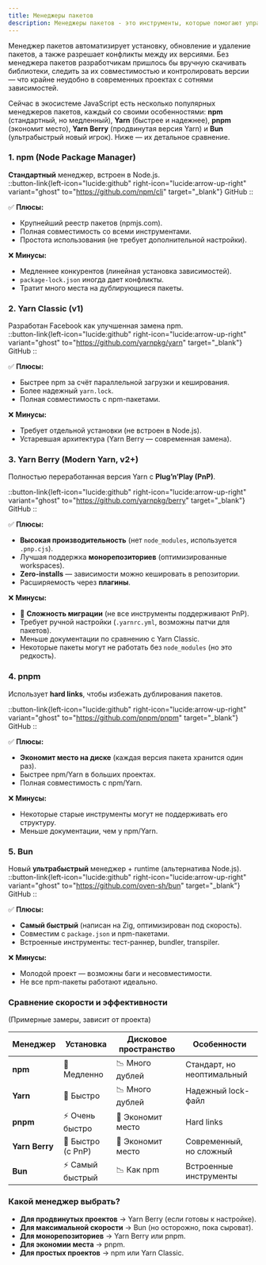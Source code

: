 ```yaml
---
title: Менеджеры пакетов
description: Менеджеры пакетов - это инструменты, которые помогают управлять зависимостями в JavaScript-проектах.
---
```


Менеджер пакетов автоматизирует установку, обновление и удаление пакетов, а также разрешает конфликты между их версиями. Без менеджера пакетов разработчикам пришлось бы вручную скачивать библиотеки, следить за их совместимостью и контролировать версии — что крайне неудобно в современных проектах с сотнями зависимостей.

Сейчас в экосистеме JavaScript есть несколько популярных менеджеров пакетов, каждый со своими особенностями: **npm** (стандартный, но медленный), **Yarn** (быстрее и надежнее), **pnpm** (экономит место), **Yarn Berry** (продвинутая версия Yarn) и **Bun** (ультрабыстрый новый игрок). Ниже — их детальное сравнение.

### **1. npm (Node Package Manager)**

**Стандартный** менеджер, встроен в Node.js.  
::button-link{left-icon="lucide:github" right-icon="lucide:arrow-up-right" variant="ghost" to="https://github.com/npm/cli" target="\_blank"}
GitHub
::

✅ **Плюсы:**

- Крупнейший реестр пакетов (npmjs.com).
- Полная совместимость со всеми инструментами.
- Простота использования (не требует дополнительной настройки).

❌ **Минусы:**

- Медленнее конкурентов (линейная установка зависимостей).
- `package-lock.json` иногда дает конфликты.
- Тратит много места на дублирующиеся пакеты.

### **2. Yarn Classic (v1)**

Разработан Facebook как улучшенная замена npm.  
::button-link{left-icon="lucide:github" right-icon="lucide:arrow-up-right" variant="ghost" to="https://github.com/yarnpkg/yarn" target="\_blank"}
GitHub
::

✅ **Плюсы:**

- Быстрее npm за счёт параллельной загрузки и кеширования.
- Более надежный `yarn.lock`.
- Полная совместимость с npm-пакетами.

❌ **Минусы:**

- Требует отдельной установки (не встроен в Node.js).
- Устаревшая архитектура (Yarn Berry — современная замена).

### **3. Yarn Berry (Modern Yarn, v2+)**

Полностью переработанная версия Yarn с **Plug’n’Play (PnP)**.

::button-link{left-icon="lucide:github" right-icon="lucide:arrow-up-right" variant="ghost" to="https://github.com/yarnpkg/berry" target="\_blank"}
GitHub
::

✅ **Плюсы:**

- **Высокая производительность** (нет `node_modules`, используется `.pnp.cjs`).
- Лучшая поддержка **монорепозиториев** (оптимизированные workspaces).
- **Zero-installs** — зависимости можно кешировать в репозитории.
- Расширяемость через **плагины**.

❌ **Минусы:**

- 🔧 **Сложность миграции** (не все инструменты поддерживают PnP).
- Требует ручной настройки (`.yarnrc.yml`, возможны патчи для пакетов).
- Меньше документации по сравнению с Yarn Classic.
- Некоторые пакеты могут не работать без `node_modules` (но это редкость).

### **4. pnpm**

Использует **hard links**, чтобы избежать дублирования пакетов.

::button-link{left-icon="lucide:github" right-icon="lucide:arrow-up-right" variant="ghost" to="https://github.com/pnpm/pnpm" target="\_blank"}
GitHub
::

✅ **Плюсы:**

- **Экономит место на диске** (каждая версия пакета хранится один раз).
- Быстрее npm/Yarn в больших проектах.
- Полная совместимость с npm/Yarn.

❌ **Минусы:**

- Некоторые старые инструменты могут не поддерживать его структуру.
- Меньше документации, чем у npm/Yarn.

### **5. Bun**

Новый **ультрабыстрый** менеджер + runtime (альтернатива Node.js).  
::button-link{left-icon="lucide:github" right-icon="lucide:arrow-up-right" variant="ghost" to="https://github.com/oven-sh/bun" target="\_blank"}
GitHub
::

✅ **Плюсы:**

- **Самый быстрый** (написан на Zig, оптимизирован под скорость).
- Совместим с `package.json` и npm-пакетами.
- Встроенные инструменты: тест-раннер, bundler, transpiler.

❌ **Минусы:**

- Молодой проект — возможны баги и несовместимости.
- Не все npm-пакеты работают идеально.

### **Сравнение скорости и эффективности**

(Примерные замеры, зависит от проекта)

| Менеджер       | Установка         | Дисковое пространство | Особенности                |
| -------------- | ----------------- | --------------------- | -------------------------- |
| **npm**        | 🐢 Медленно       | 📉 Много дублей       | Стандарт, но неоптимальный |
| **Yarn**       | 🚀 Быстро         | 📉 Много дублей       | Надежный lock-файл         |
| **pnpm**       | ⚡ Очень быстро   | 📌 Экономит место     | Hard links                 |
| **Yarn Berry** | 🚀 Быстро (с PnP) | 📌 Экономит место     | Современный, но сложный    |
| **Bun**        | ⚡ Самый быстрый  | 📉 Как npm            | Встроенные инструменты     |


### **Какой менеджер выбрать?**

- **Для продвинутых проектов** → Yarn Berry (если готовы к настройке).
- **Для максимальной скорости** → Bun (но осторожно, пока сыроват).
- **Для монорепозиториев** → Yarn Berry или pnpm.
- **Для экономии места** → pnpm.
- **Для простых проектов** → npm или Yarn Classic.
